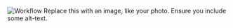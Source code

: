 ![Workflow](https://user-images.githubusercontent.com/72308891/132711961-d08c0e63-e083-4475-9c11-7803d5bef43e.png)
Replace this with an image, like your photo. Ensure you include some alt-text.
